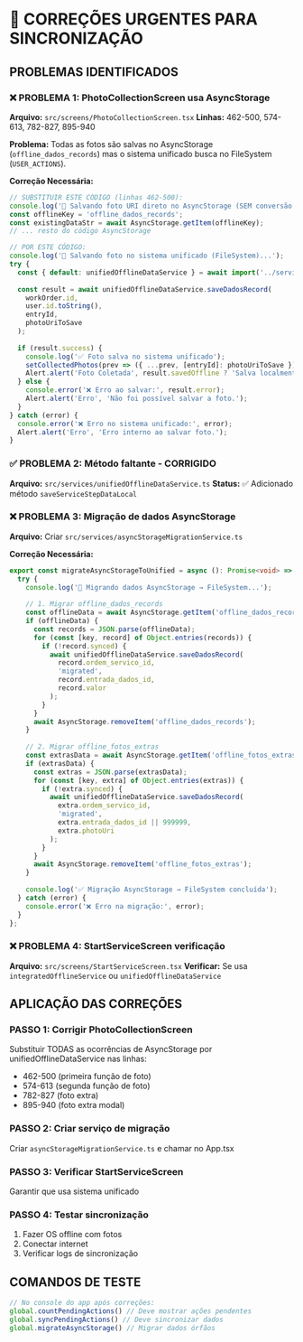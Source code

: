 # 🚨 CORREÇÕES URGENTES PARA SINCRONIZAÇÃO

## PROBLEMAS IDENTIFICADOS

### ❌ PROBLEMA 1: PhotoCollectionScreen usa AsyncStorage
**Arquivo:** `src/screens/PhotoCollectionScreen.tsx`
**Linhas:** 462-500, 574-613, 782-827, 895-940

**Problema:** Todas as fotos são salvas no AsyncStorage (`offline_dados_records`) mas o sistema unificado busca no FileSystem (`USER_ACTIONS`).

**Correção Necessária:**
```typescript
// SUBSTITUIR ESTE CÓDIGO (linhas 462-500):
console.log('💾 Salvando foto URI direto no AsyncStorage (SEM conversão base64)...');
const offlineKey = 'offline_dados_records';
const existingDataStr = await AsyncStorage.getItem(offlineKey);
// ... resto do código AsyncStorage

// POR ESTE CÓDIGO:
console.log('💾 Salvando foto no sistema unificado (FileSystem)...');
try {
  const { default: unifiedOfflineDataService } = await import('../services/unifiedOfflineDataService');
  
  const result = await unifiedOfflineDataService.saveDadosRecord(
    workOrder.id,
    user.id.toString(),
    entryId,
    photoUriToSave
  );
  
  if (result.success) {
    console.log('✅ Foto salva no sistema unificado');
    setCollectedPhotos(prev => ({ ...prev, [entryId]: photoUriToSave }));
    Alert.alert('Foto Coletada', result.savedOffline ? 'Salva localmente.' : 'Salva com sucesso!');
  } else {
    console.error('❌ Erro ao salvar:', result.error);
    Alert.alert('Erro', 'Não foi possível salvar a foto.');
  }
} catch (error) {
  console.error('❌ Erro no sistema unificado:', error);
  Alert.alert('Erro', 'Erro interno ao salvar foto.');
}
```

### ✅ PROBLEMA 2: Método faltante - CORRIGIDO
**Arquivo:** `src/services/unifiedOfflineDataService.ts`
**Status:** ✅ Adicionado método `saveServiceStepDataLocal`

### ❌ PROBLEMA 3: Migração de dados AsyncStorage
**Arquivo:** Criar `src/services/asyncStorageMigrationService.ts`

**Correção Necessária:**
```typescript
export const migrateAsyncStorageToUnified = async (): Promise<void> => {
  try {
    console.log('🔄 Migrando dados AsyncStorage → FileSystem...');
    
    // 1. Migrar offline_dados_records
    const offlineData = await AsyncStorage.getItem('offline_dados_records');
    if (offlineData) {
      const records = JSON.parse(offlineData);
      for (const [key, record] of Object.entries(records)) {
        if (!record.synced) {
          await unifiedOfflineDataService.saveDadosRecord(
            record.ordem_servico_id,
            'migrated',
            record.entrada_dados_id,
            record.valor
          );
        }
      }
      await AsyncStorage.removeItem('offline_dados_records');
    }
    
    // 2. Migrar offline_fotos_extras
    const extrasData = await AsyncStorage.getItem('offline_fotos_extras');
    if (extrasData) {
      const extras = JSON.parse(extrasData);
      for (const [key, extra] of Object.entries(extras)) {
        if (!extra.synced) {
          await unifiedOfflineDataService.saveDadosRecord(
            extra.ordem_servico_id,
            'migrated',
            extra.entrada_dados_id || 999999,
            extra.photoUri
          );
        }
      }
      await AsyncStorage.removeItem('offline_fotos_extras');
    }
    
    console.log('✅ Migração AsyncStorage → FileSystem concluída');
  } catch (error) {
    console.error('❌ Erro na migração:', error);
  }
};
```

### ❌ PROBLEMA 4: StartServiceScreen verificação
**Arquivo:** `src/screens/StartServiceScreen.tsx`
**Verificar:** Se usa `integratedOfflineService` ou `unifiedOfflineDataService`

## APLICAÇÃO DAS CORREÇÕES

### PASSO 1: Corrigir PhotoCollectionScreen
Substituir TODAS as ocorrências de AsyncStorage por unifiedOfflineDataService nas linhas:
- 462-500 (primeira função de foto)
- 574-613 (segunda função de foto)  
- 782-827 (foto extra)
- 895-940 (foto extra modal)

### PASSO 2: Criar serviço de migração
Criar `asyncStorageMigrationService.ts` e chamar no App.tsx

### PASSO 3: Verificar StartServiceScreen
Garantir que usa sistema unificado

### PASSO 4: Testar sincronização
1. Fazer OS offline com fotos
2. Conectar internet
3. Verificar logs de sincronização

## COMANDOS DE TESTE

```javascript
// No console do app após correções:
global.countPendingActions() // Deve mostrar ações pendentes
global.syncPendingActions() // Deve sincronizar dados
global.migrateAsyncStorage() // Migrar dados órfãos
``` 